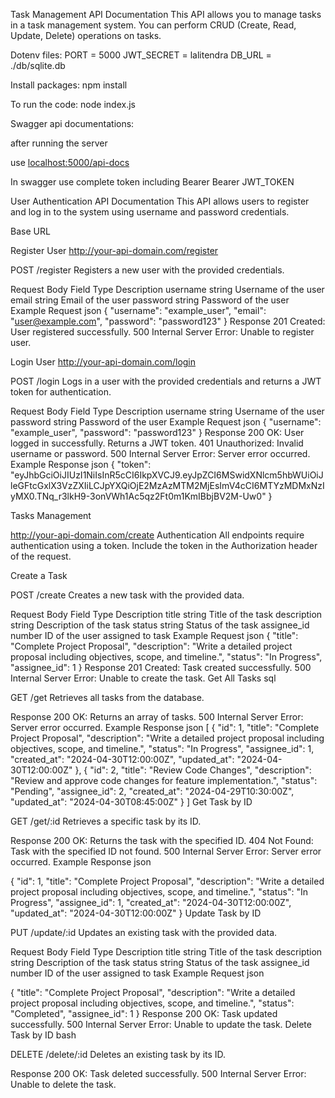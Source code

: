 Task Management API Documentation
This API allows you to manage tasks in a task management system. You can perform CRUD (Create, Read, Update, Delete) operations on tasks.

Dotenv files:
PORT = 5000
JWT_SECRET = lalitendra
DB_URL = ./db/sqlite.db

Install packages: npm install

To run the code: node index.js




Swagger api documentations:

after running the server 

use [localhost:5000/api-docs](http://localhost:5000/api-docs)

In swagger use complete token including Bearer
Bearer JWT_TOKEN


User Authentication API Documentation
This API allows users to register and log in to the system using username and password credentials.

Base URL

Register User
http://your-api-domain.com/register


POST /register
Registers a new user with the provided credentials.

Request Body
Field	Type	Description
username	string	Username of the user
email	string	Email of the user
password	string	Password of the user
Example Request
json
{
    "username": "example_user",
    "email": "user@example.com",
    "password": "password123"
}
Response
201 Created: User registered successfully.
500 Internal Server Error: Unable to register user.



Login User
http://your-api-domain.com/login

POST /login
Logs in a user with the provided credentials and returns a JWT token for authentication.

Request Body
Field	Type	Description
username	string	Username of the user
password	string	Password of the user
Example Request
json
{
    "username": "example_user",
    "password": "password123"
}
Response
200 OK: User logged in successfully. Returns a JWT token.
401 Unauthorized: Invalid username or password.
500 Internal Server Error: Server error occurred.
Example Response
json
{
    "token": "eyJhbGciOiJIUzI1NiIsInR5cCI6IkpXVCJ9.eyJpZCI6MSwidXNlcm5hbWUiOiJleGFtcGxlX3VzZXIiLCJpYXQiOjE2MzAzMTM2MjEsImV4cCI6MTYzMDMxNzIyMX0.TNq_r3lkH9-3onVWh1Ac5qz2Ft0m1KmIBbjBV2M-Uw0"
}


Tasks Management

http://your-api-domain.com/create
Authentication
All endpoints require authentication using a token. Include the token in the Authorization header of the request.

Create a Task

POST /create
Creates a new task with the provided data.

Request Body
Field	Type	Description
title	string	Title of the task
description	string	Description of the task
status	string	Status of the task
assignee_id	number	ID of the user assigned to task
Example Request
json
{
    "title": "Complete Project Proposal",
    "description": "Write a detailed project proposal including objectives, scope, and timeline.",
    "status": "In Progress",
    "assignee_id": 1
}
Response
201 Created: Task created successfully.
500 Internal Server Error: Unable to create the task.
Get All Tasks
sql

GET /get
Retrieves all tasks from the database.

Response
200 OK: Returns an array of tasks.
500 Internal Server Error: Server error occurred.
Example Response
json
[
    {
        "id": 1,
        "title": "Complete Project Proposal",
        "description": "Write a detailed project proposal including objectives, scope, and timeline.",
        "status": "In Progress",
        "assignee_id": 1,
        "created_at": "2024-04-30T12:00:00Z",
        "updated_at": "2024-04-30T12:00:00Z"
    },
    {
        "id": 2,
        "title": "Review Code Changes",
        "description": "Review and approve code changes for feature implementation.",
        "status": "Pending",
        "assignee_id": 2,
        "created_at": "2024-04-29T10:30:00Z",
        "updated_at": "2024-04-30T08:45:00Z"
    }
]
Get Task by ID

GET /get/:id
Retrieves a specific task by its ID.

Response
200 OK: Returns the task with the specified ID.
404 Not Found: Task with the specified ID not found.
500 Internal Server Error: Server error occurred.
Example Response
json

{
    "id": 1,
    "title": "Complete Project Proposal",
    "description": "Write a detailed project proposal including objectives, scope, and timeline.",
    "status": "In Progress",
    "assignee_id": 1,
    "created_at": "2024-04-30T12:00:00Z",
    "updated_at": "2024-04-30T12:00:00Z"
}
Update Task by ID

PUT /update/:id
Updates an existing task with the provided data.

Request Body
Field	Type	Description
title	string	Title of the task
description	string	Description of the task
status	string	Status of the task
assignee_id	number	ID of the user assigned to task
Example Request
json

{
    "title": "Complete Project Proposal",
    "description": "Write a detailed project proposal including objectives, scope, and timeline.",
    "status": "Completed",
    "assignee_id": 1
}
Response
200 OK: Task updated successfully.
500 Internal Server Error: Unable to update the task.
Delete Task by ID
bash

DELETE /delete/:id
Deletes an existing task by its ID.

Response
200 OK: Task deleted successfully.
500 Internal Server Error: Unable to delete the task.
